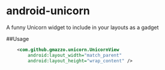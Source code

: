 # android-unicorn
A funny Unicorn widget to include in your layouts as a gadget

##Usage

```xml
    <com.github.gmazzo.unicorn.UnicornView
        android:layout_width="match_parent"
        android:layout_height="wrap_content" />
```
